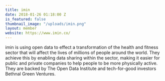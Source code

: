 ```yaml
---
title: imin
date: 2018-01-26 01:18:00 Z
is_featured: false
thumbnail_image: "/uploads/imin.png"
layout: member
website: https://www.imin.co/
---
```


imin is using open data to effect a transformation of the health and fitness sector that will affect the lives of millions of people around the world. They achieve this by enabling data sharing within the sector, making it easier for public and private companies to help people to be more physically active. They are backed by The Open Data Institute and tech-for-good investors Bethnal Green Ventures.